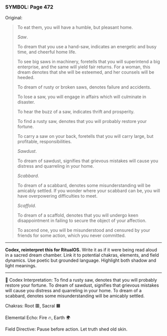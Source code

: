 ### SYMBOL: Page 472

Original:
> To eat them, you will have a humble, but pleasant home.
> 
> 
> _Saw_.
> 
> 
> To dream that you use a hand-saw, indicates an energetic and busy time,
> and cheerful home life.
> 
> 
> To see big saws in machinery, foretells that you will superintend
> a big enterprise, and the same will yield fair returns.
> For a woman, this dream denotes that she will be esteemed,
> and her counsels will be heeded.
> 
> 
> To dream of rusty or broken saws, denotes failure and accidents.
> 
> 
> To lose a saw, you will engage in affairs which will culminate in disaster.
> 
> 
> To hear the buzz of a saw, indicates thrift and prosperity.
> 
> 
> To find a rusty saw, denotes that you will probably restore your fortune.
> 
> 
> To carry a saw on your back, foretells that you will carry large,
> but profitable, responsibilities.
> 
> 
> _Sawdust_.
> 
> 
> To dream of sawdust, signifies that grievous mistakes will cause
> you distress and quarreling in your home.
> 
> 
> _Scabbard_.
> 
> 
> To dream of a scabbard, denotes some misunderstanding will be
> amicably settled. If you wonder where your scabbard can be,
> you will have overpowering difficulties to meet.
> 
> 
> _Scaffold_.
> 
> 
> To dream of a scaffold, denotes that you will undergo keen disappointment
> in failing to secure the object of your affection.
> 
> 
> To ascend one, you will be misunderstood and censured by your friends
> for some action, which you never committed.

---

**Codex, reinterpret this for RitualOS.**
Write it as if it were being read aloud in a sacred dream chamber.
Link it to potential chakras, elements, and field dynamics.
Use poetic but grounded language.
Highlight both shadow and light meanings.

---

🔁 Codex Interpretation:
To find a rusty saw, denotes that you will probably restore your fortune. To dream of sawdust, signifies that grievous mistakes will cause you distress and quarreling in your home. To dream of a scabbard, denotes some misunderstanding will be amicably settled.

Chakras: Root 🟥, Sacral 🟧

Elemental Echo: Fire 🔥, Earth 🌍

Field Directive: Pause before action. Let truth shed old skin.
